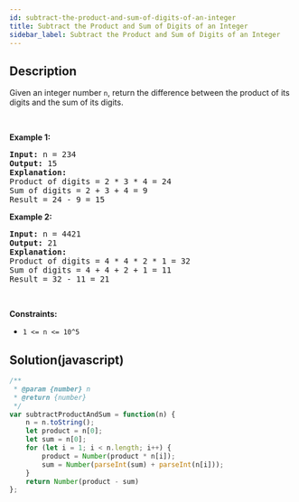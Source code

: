 ```yaml
---
id: subtract-the-product-and-sum-of-digits-of-an-integer
title: Subtract the Product and Sum of Digits of an Integer
sidebar_label: Subtract the Product and Sum of Digits of an Integer
---
```

## Description
<div class="description">
Given an integer number <code>n</code>, return the difference between the product of its digits and the sum of its digits.
<p>&nbsp;</p>
<p><strong>Example 1:</strong></p>

<pre>
<strong>Input:</strong> n = 234
<strong>Output:</strong> 15 
<b>Explanation:</b> 
Product of digits = 2 * 3 * 4 = 24 
Sum of digits = 2 + 3 + 4 = 9 
Result = 24 - 9 = 15
</pre>

<p><strong>Example 2:</strong></p>

<pre>
<strong>Input:</strong> n = 4421
<strong>Output:</strong> 21
<b>Explanation: 
</b>Product of digits = 4 * 4 * 2 * 1 = 32 
Sum of digits = 4 + 4 + 2 + 1 = 11 
Result = 32 - 11 = 21
</pre>

<p>&nbsp;</p>
<p><strong>Constraints:</strong></p>

<ul>
	<li><code>1 &lt;= n &lt;= 10^5</code></li>
</ul>

</div>

## Solution(javascript)
```javascript
/**
 * @param {number} n
 * @return {number}
 */
var subtractProductAndSum = function(n) {
    n = n.toString();
    let product = n[0];
    let sum = n[0];
    for (let i = 1; i < n.length; i++) {
        product = Number(product * n[i]);
        sum = Number(parseInt(sum) + parseInt(n[i]));
    }
    return Number(product - sum)
};
```
